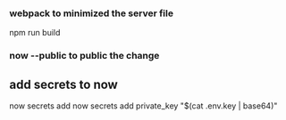 ### webpack to minimized the server file

npm run build

### now --public to public the change

## add secrets to now


now secrets add <key> <value>
now secrets add private_key "$(cat .env.key | base64)"